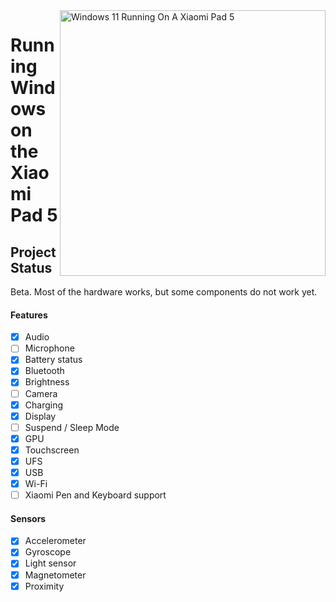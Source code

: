 <img align="right" src="https://raw.githubusercontent.com/erdilS/Port-Windows-11-Xiaomi-Pad-5/main/nabu.png" width="425" alt="Windows 11 Running On A Xiaomi Pad 5">

# Running Windows on the Xiaomi Pad 5

## Project Status

Beta. Most of the hardware works, but some components do not work yet.

#### Features

- [X] Audio
- [ ] Microphone
- [X] Battery status
- [X] Bluetooth
- [X] Brightness
- [ ] Camera
- [x] Charging
- [X] Display
- [ ] Suspend / Sleep Mode
- [X] GPU
- [X] Touchscreen
- [X] UFS
- [X] USB
- [X] Wi-Fi
- [ ] Xiaomi Pen and Keyboard support

#### Sensors

- [X] Accelerometer
- [X] Gyroscope
- [X] Light sensor
- [X] Magnetometer
- [X] Proximity
